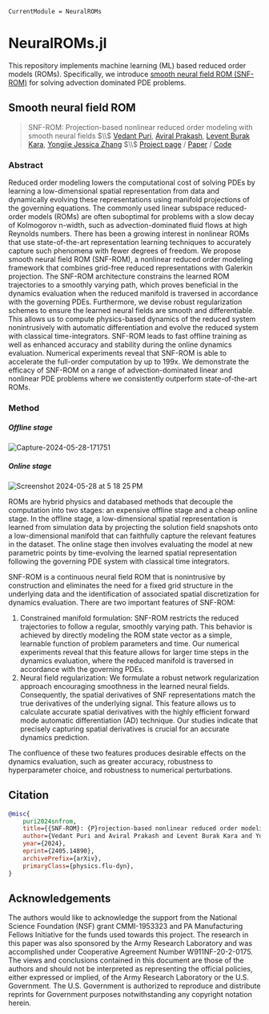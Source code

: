 ```@meta
CurrentModule = NeuralROMs
```

# NeuralROMs.jl

This repository implements machine learning (ML) based reduced order models (ROMs).
Specifically, we introduce [smooth neural field ROM (SNF-ROM)](https://arxiv.org/abs/2405.14890) for solving advection dominated PDE problems.

## Smooth neural field ROM

> SNF-ROM: Projection-based nonlinear reduced order modeling with smooth neural fields $\\$
> [Vedant Puri](https://vpuri3.github.io/), [Aviral Prakash](https://scholar.google.com/citations?user=KgbgFP0AAAAJ&hl=en&oi=ao), [Levent Burak Kara](http://vdel.me.cmu.edu/), [Yongjie Jessica Zhang](https://www.meche.engineering.cmu.edu/faculty/zhang-computational-bio-modeling-lab.html) $\\$
> [Project page](https://vpuri3.github.io/NeuralROMs.jl/dev/) / [Paper](https://arxiv.org/abs/2405.14890) / [Code](https://github.com/vpuri3/NeuralROMs.jl/tree/master)

### Abstract

Reduced order modeling lowers the computational cost of solving PDEs by learning a low-dimensional spatial representation from data and dynamically evolving these representations using manifold projections of the governing equations.
The commonly used linear subspace reduced-order models (ROMs) are often suboptimal for problems with a slow decay of Kolmogorov n-width, such as advection-dominated fluid flows at high Reynolds numbers.
There has been a growing interest in nonlinear ROMs that use state-of-the-art representation learning techniques to accurately capture such phenomena with fewer degrees of freedom.
We propose smooth neural field ROM (SNF-ROM), a nonlinear reduced order modeling framework that combines grid-free reduced representations with Galerkin projection.
The SNF-ROM architecture constrains the learned ROM trajectories to a smoothly varying path, which proves beneficial in the dynamics evaluation when the reduced manifold is traversed in accordance with the governing PDEs.
Furthermore, we devise robust regularization schemes to ensure the learned neural fields are smooth and differentiable.
This allows us to compute physics-based dynamics of the reduced system nonintrusively with automatic differentiation and evolve the reduced system with classical time-integrators.
SNF-ROM leads to fast offline training as well as enhanced accuracy and stability during the online dynamics evaluation.
Numerical experiments reveal that SNF-ROM is able to accelerate the full-order computation by up to 199x.
We demonstrate the efficacy of SNF-ROM on a range of advection-dominated linear and nonlinear PDE problems where we consistently outperform state-of-the-art ROMs.

### Method

##### Offline stage
![Capture-2024-05-28-171751](https://github.com/vpuri3/NeuralROMs.jl/assets/36345239/9656da99-de98-4ead-9ae6-37f935bffa33)

##### Online stage
![Screenshot 2024-05-28 at 5 18 25 PM](https://github.com/vpuri3/NeuralROMs.jl/assets/36345239/8bdd00d0-c1e0-4aea-9bfa-b014b5e1a86b)

ROMs are hybrid physics and databased methods that decouple the computation into two stages: an expensive offline stage and a cheap online stage. In
the offline stage, a low-dimensional spatial representation is learned from simulation data by projecting the solution
field snapshots onto a low-dimensional manifold that can faithfully capture the relevant features in the dataset. The
online stage then involves evaluating the model at new parametric points by time-evolving the learned spatial representation following the governing PDE system with classical time integrators.

SNF-ROM is a continuous neural field ROM that is nonintrusive by construction and eliminates the need for a fixed grid structure in the underlying
data and the identification of associated spatial discretization for dynamics evaluation. There are two important
features of SNF-ROM:
1. Constrained manifold formulation: SNF-ROM restricts the reduced trajectories to follow a regular, smoothly varying path. This behavior is achieved by directly modeling the ROM state vector as a simple, learnable function of problem parameters and time. Our numerical experiments reveal that this feature allows for larger time steps in the dynamics evaluation, where the reduced manifold is traversed in accordance with the governing PDEs.
2. Neural field regularization: We formulate a robust network regularization approach encouraging smoothness in the learned neural fields. Consequently, the spatial derivatives of SNF representations match the true derivatives of the underlying signal. This feature allows us to calculate accurate spatial derivatives with the highly efficient forward mode automatic differentiation (AD) technique. Our studies indicate that precisely capturing spatial derivatives is crucial for an accurate dynamics prediction.

The confluence of these two features produces desirable effects on the dynamics evaluation, such as greater accuracy,
robustness to hyperparameter choice, and robustness to numerical perturbations.

## Citation

```bib
@misc{
    puri2024snfrom,
    title={{SNF-ROM}: {P}rojection-based nonlinear reduced order modeling with smooth neural fields},
    author={Vedant Puri and Aviral Prakash and Levent Burak Kara and Yongjie Jessica Zhang},
    year={2024},
    eprint={2405.14890},
    archivePrefix={arXiv},
    primaryClass={physics.flu-dyn},
}
```

## Acknowledgements

The authors would like to acknowledge the support from the National Science Foundation (NSF) grant CMMI-1953323 and PA Manufacturing Fellows Initiative for the funds used towards this project.
The research in this paper was also sponsored by the Army Research Laboratory and was accomplished under Cooperative Agreement Number W911NF-20-2-0175.
The views and conclusions contained in this document are those of the authors and should not be interpreted as representing the official policies, either expressed or implied, of the Army Research Laboratory or the U.S. Government.
The U.S. Government is authorized to reproduce and distribute reprints for Government purposes notwithstanding any copyright notation herein.
